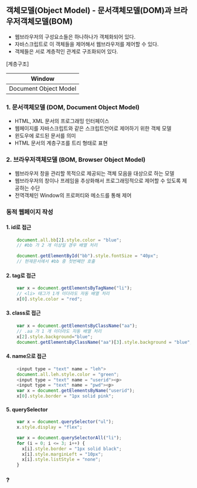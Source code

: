 
## 객체모델(Object Model) - 문서객체모델(DOM)과 브라우저객체모델(BOM)
 - 웹브라우저의 구성요소들은 하나하나가 객체화되어 있다.
 - 자바스크립트로 이 객체들을 제어해서 웹브라우저를 제어할 수 있다.
 - 객체들은 서로 계층적인 관계로 구조화되어 있다.

 [계층구조]

 | Window |
 | --- |
 | Document Object Model | Browser Object Model | JavaScript Core |

### 1. 문서객체모델 (DOM, Document Object Model)
* HTML, XML 문서의 프로그래밍 인터페이스
* 웹페이지를 자바스크립트와 같은 스크립트언어로 제어하기 위한 객체 모델
* 윈도우에 로드된 문서를 의미
* HTML 문서의 계층구조를 트리 형태로 표현


### 2. 브라우저객체모델 (BOM, Browser Object Model)
* 웹브라우저 창을 관리할 목적으로 제공되는 객체 모음을 대상으로 하는 모델
* 웹브라우저의 창이나 프레임을 추상화해서 프로그래밍적으로 제어할 수 있도록 제공하는 수단
* 전역객체인 Window의 프로퍼티와 메소드를 통해 제어

### 동적 웹페이지 작성
#### 1. id로 접근

```Javascript
    document.all.bb[2].style.color = "blue";
    // #bb 가 2 개 이상일 경우 배열 처리

    document.getElementById("bb").style.fontSize = "40px";
    // 현재문서에서 #bb 중 첫번째만 호출
```

#### 2. tag로 접근

```Javascript
    var x = document.getElementsByTagName("li");
    // <li> 태그가 1개 이더라도 자동 배열 처리
    x[0].style.color = "red";
```

#### 3. class로 접근

```Javascript
    var x = document.getElementsByClassName("aa");
    // .aa 가 1 개 이더라도 자동 배열 처리
    x[2].style.background="blue";
    document.getElementsByClassName("aa")[3].style.background = "blue";
```

#### 4. name으로 접근

```Javascript
    <input type = "text" name = "leh">
    document.all.leh.style.color = "green";
    <input type = "text" name = "userid"><p>
    <input type = "text" name = "pwd"><p>
    var x = document.getElementsByName("userid");
    x[0].style.border = "1px solid pink";
```

#### 5. querySelector

```Javascript
    var x = document.querySelector("ul");
    x.style.display = "flex";

    var x = document.querySelectorAll("li");
    for (i = 0; i <= 3; i++) {
      x[i].style.border = "1px solid black";
      x[i].style.marginLeft = "10px";
      x[i].style.listStyle = "none";
    }
```

### ?
